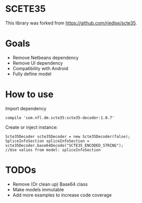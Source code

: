SCETE35
=======

This library was forked from https://github.com/riedlse/scte35. 

Goals
=====

* Remove Netbeans dependency 
* Remove UI dependency
* Compatibility with Android
* Fully define model

How to use
==========

Import dependency
```
compile 'com.nfl.dm.scte35:scte35-decoder:1.0.7'
```

Create or inject instance: 
```
Scte35Decoder scte35Decoder = new Scte35Decoder(false);
SpliceInfoSection spliceInfoSection = scte35Decoder.base64Decode("SCTE35_ENCODED_STRING");
//Use valies from model: spliceInfoSection
```

TODOs
=====

* Remove (Or clean up) Base64 class
* Make models immutable
* Add more examples to increase code coverage